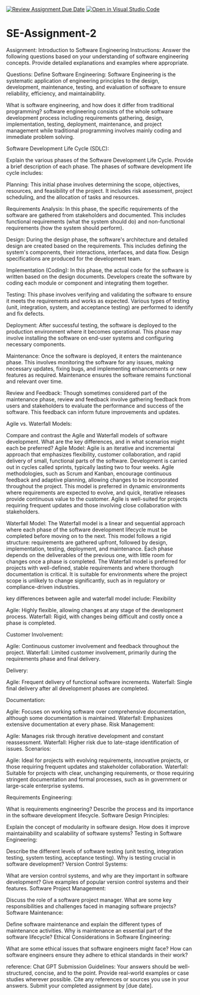 [![Review Assignment Due Date](https://classroom.github.com/assets/deadline-readme-button-24ddc0f5d75046c5622901739e7c5dd533143b0c8e959d652212380cedb1ea36.svg)](https://classroom.github.com/a/-ucQIGTc)
[![Open in Visual Studio Code](https://classroom.github.com/assets/open-in-vscode-718a45dd9cf7e7f842a935f5ebbe5719a5e09af4491e668f4dbf3b35d5cca122.svg)](https://classroom.github.com/online_ide?assignment_repo_id=15249809&assignment_repo_type=AssignmentRepo)
# SE-Assignment-2
Assignment: Introduction to Software Engineering
Instructions:
Answer the following questions based on your understanding of software engineering concepts. Provide detailed explanations and examples where appropriate.

Questions:
Define Software Engineering: Software Engineering is the systematic application of engineering principles to the design, development, maintenance, testing, and evaluation of software to ensure reliability, efficiency, and maintainability.

What is software engineering, and how does it differ from traditional programming?
software engineering consists of the whole software development process including requirements gathering, design, implementation, testing, deployment, maintenance, and project management while traditional programming involves mainly coding and immediate problem solving.

Software Development Life Cycle (SDLC): 

Explain the various phases of the Software Development Life Cycle. Provide a brief description of each phase.
The phases of software development life cycle includes:

Planning:
This initial phase involves determining the scope, objectives, resources, and feasibility of the project. It includes risk assessment, project scheduling, and the allocation of tasks and resources.

Requirements Analysis:
In this phase, the specific requirements of the software are gathered from stakeholders and documented. This includes functional requirements (what the system should do) and non-functional requirements (how the system should perform).

Design:
During the design phase, the software's architecture and detailed design are created based on the requirements. This includes defining the system's components, their interactions, interfaces, and data flow. Design specifications are produced for the development team.

Implementation (Coding):
In this phase, the actual code for the software is written based on the design documents. Developers create the software by coding each module or component and integrating them together.

Testing:
This phase involves verifying and validating the software to ensure it meets the requirements and works as expected. Various types of testing (unit, integration, system, and acceptance testing) are performed to identify and fix defects.

Deployment:
After successful testing, the software is deployed to the production environment where it becomes operational. This phase may involve installing the software on end-user systems and configuring necessary components.

Maintenance:
Once the software is deployed, it enters the maintenance phase. This involves monitoring the software for any issues, making necessary updates, fixing bugs, and implementing enhancements or new features as required. Maintenance ensures the software remains functional and relevant over time.

Review and Feedback:
Though sometimes considered part of the maintenance phase, review and feedback involve gathering feedback from users and stakeholders to evaluate the performance and success of the software. This feedback can inform future improvements and updates.


Agile vs. Waterfall Models:

Compare and contrast the Agile and Waterfall models of software development. What are the key differences, and in what scenarios might each be preferred?
Agile Model:
Agile is an iterative and incremental approach that emphasizes flexibility, customer collaboration, and rapid delivery of small, functional parts of the software. Development is carried out in cycles called sprints, typically lasting two to four weeks. Agile methodologies, such as Scrum and Kanban, encourage continuous feedback and adaptive planning, allowing changes to be incorporated throughout the project. This model is preferred in dynamic environments where requirements are expected to evolve, and quick, iterative releases provide continuous value to the customer. Agile is well-suited for projects requiring frequent updates and those involving close collaboration with stakeholders.

Waterfall Model:
The Waterfall model is a linear and sequential approach where each phase of the software development lifecycle must be completed before moving on to the next. This model follows a rigid structure: requirements are gathered upfront, followed by design, implementation, testing, deployment, and maintenance. Each phase depends on the deliverables of the previous one, with little room for changes once a phase is completed. The Waterfall model is preferred for projects with well-defined, stable requirements and where thorough documentation is critical. It is suitable for environments where the project scope is unlikely to change significantly, such as in regulatory or compliance-driven industries.

key differences between agile and waterfall model include:
Flexibility

Agile: Highly flexible, allowing changes at any stage of the development process.
Waterfall: Rigid, with changes being difficult and costly once a phase is completed.

Customer Involvement:

Agile: Continuous customer involvement and feedback throughout the project.
Waterfall: Limited customer involvement, primarily during the requirements phase and final delivery.

Delivery:

Agile: Frequent delivery of functional software increments.
Waterfall: Single final delivery after all development phases are completed.

Documentation:

Agile: Focuses on working software over comprehensive documentation, although some documentation is maintained.
Waterfall: Emphasizes extensive documentation at every phase.
Risk Management:

Agile: Manages risk through iterative development and constant reassessment.
Waterfall: Higher risk due to late-stage identification of issues.
Scenarios:

Agile: Ideal for projects with evolving requirements, innovative projects, or those requiring frequent updates and stakeholder collaboration.
Waterfall: Suitable for projects with clear, unchanging requirements, or those requiring stringent documentation and formal processes, such as in government or large-scale enterprise systems.

Requirements Engineering:

What is requirements engineering? Describe the process and its importance in the software development lifecycle.
Software Design Principles:

Explain the concept of modularity in software design. How does it improve maintainability and scalability of software systems?
Testing in Software Engineering:

Describe the different levels of software testing (unit testing, integration testing, system testing, acceptance testing). Why is testing crucial in software development?
Version Control Systems:

What are version control systems, and why are they important in software development? Give examples of popular version control systems and their features.
Software Project Management:

Discuss the role of a software project manager. What are some key responsibilities and challenges faced in managing software projects?
Software Maintenance:

Define software maintenance and explain the different types of maintenance activities. Why is maintenance an essential part of the software lifecycle?
Ethical Considerations in Software Engineering:

What are some ethical issues that software engineers might face? How can software engineers ensure they adhere to ethical standards in their work?



reference: Chat GPT
Submission Guidelines:
Your answers should be well-structured, concise, and to the point.
Provide real-world examples or case studies wherever possible.
Cite any references or sources you use in your answers.
Submit your completed assignment by [due date].
